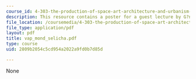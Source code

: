 ```yaml
---
course_id: 4-303-the-production-of-space-art-architecture-and-urbanism-in-dialogue-fall-2006
description: This resource contains a poster for a guest lecture by G?nther Selichar.
file_location: /coursemedia/4-303-the-production-of-space-art-architecture-and-urbanism-in-dialogue-fall-2006/2809b2054c5cd954a2022a9fd0b7d85d_vap_mond_selicha.pdf
file_type: application/pdf
layout: pdf
title: vap_mond_selicha.pdf
type: course
uid: 2809b2054c5cd954a2022a9fd0b7d85d

---
```

None